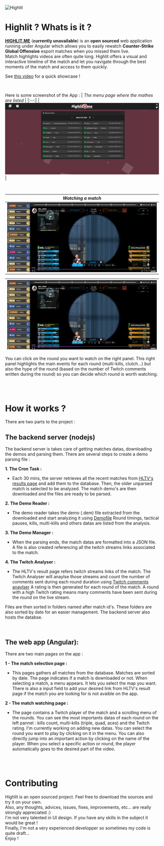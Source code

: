 ![Highlit](https://i.imgur.com/JUwk1w8.png)

# Highlit ? Whats is it ?

**[HIGHLIT.ME](https://highlit.me)** (**currently unavailable**) is an **open sourced** web application running under Angular which allows you to easily rewatch **Counter-Strike Global Offensive** esport matches when you missed them live. <br>
Match highlights videos are often quite long. Highlit offers a visual and interactive timeline of the match and let you navigate through the best moments of the match and access to them quickly.

See [this video](https://www.youtube.com/watch?v=JRLpymSlAX4) for a quick showcase !

<br>

Here is some screenshot of the App :
| *The menu page where the mathes are listed* |
|:--:| 
| ![](https://github.com/Minifixio/Highlit/blob/master/screenshots/menu.png?raw=true) | 

<br>

| *Watching a match* |
|:--:| 
| ![](https://github.com/Minifixio/Highlit/blob/master/screenshots/match1.png?raw=true) |

| ![](https://github.com/Minifixio/Highlit/blob/master/screenshots/match1.png?raw=true) |
|:--:| 

You can click on the round you want to watch on the right panel. This right panel highlights the main events for each round (multi-kills, clutch...) but also the hype of the round (based on the number of Twitch comments written during the round) so you can decide which round is worth watching.

<br><br>
# How it works ?

There are two parts to the project :


## The backend server (nodejs)

The backend server is takes care of getting matches datas, downloading the demos and parsing them. There are several steps to create a demo parsing file :


**1. The Cron Task :**<br>
* Each 30 mins, the server retrieves all the recent matches from [HLTV's results page](https://www.hltv.org/results) and add them to the database.
Then, the older unparsed match is selected to be analyzed. The match demo's are then downloaded and the files are ready to be parsed.

**2. The Demo Reader :**<br>
* The demo reader takes the demo (.dem) file extracted from the downloaded and start analyzing it using [Demofile](https://github.com/saul/demofile)
Round timings, tactical pauses, kills, multi-kills and others datas are listed from the analysis.

**3. The Demo Manager :**<br>
* When the parsing ends, the match datas are formatted into a JSON file.
A file is also created referencing all the twitch streams links associated to the match.

**4. The Twitch Analyser :**<br>
* The HLTV's result page refers twitch streams links of the match. The Twitch Analyser will anaylse those streams and count the number of comments sent during each round duration using [Twitch comments anaylser](https://github.com/Minifixio/twitch-video-comments-analyser)
A rating is then generated for each round of the match. A round with a high Twitch rating means many comments have been sent during the round on the live stream.

Files are then sorted in folders named after match id's. These folders are also sorted by date for an easier management.
The backend server also hosts the databse.

<br>

## The web app (Angular):

There are two main pages on the app :


**1 - The match selection page :**<br>
* This pages gathers all matches from the database. Matches are sorted by date.
The page indicates if a match is downloaded or not.
When selecting a match, a menu appears. It lets you select the map you want.
There is also a input field to add your desired link from HLTV's result page if the match you are looking for is not avaible on the app.

**2 - The match watching page :**<br>
* The page contains a Twitch player of the match and a scrolling menu of the rounds.
You can see the most importants datas of each round on the left pannel : kills count, multi-kills (triple, quad, aces) and the Twitch rating. I'm currently working on adding new datas.
You can select the round you want to play by clicking on it in the menu.
You can also directly jump into an important action by clicking on the name of the player.
When you select a specific action or round, the player automatically goes to the desired part of the video.


<br><br>
# Contributing

Highlit is an open sourced project. Feel free to download the sources and try it on your own.<br>
Also, any thoughts, advices, issues, fixes, improvements, etc... are really strongly appreciated :)<br>
I'm not very talented in UI design. If you have any skills in the subject it would be great !<br>
Finally, I'm not a very experienced developper so sometimes my code is quite draft...<br>
Enjoy !
